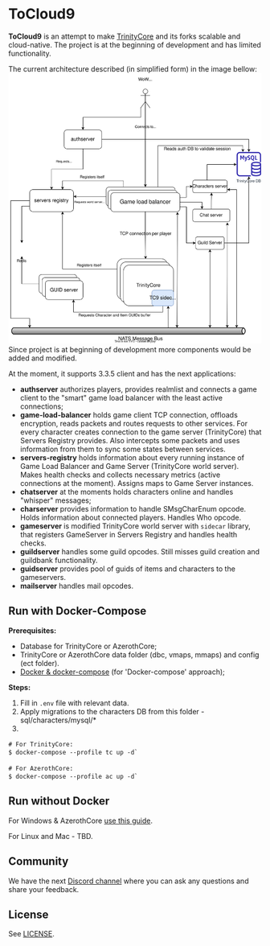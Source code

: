 # ToCloud9

**ToCloud9** is an attempt to make [TrinityCore](https://github.com/TrinityCore/TrinityCore) and its forks scalable and cloud-native. 
The project is at the beginning of development and has limited functionality. 

The current architecture described (in simplified form) in the image bellow:
![](.github/images/tc9.svg "architecture")
Since project is at beginning of development more components would be added and modified.

At the moment, it supports 3.3.5 client and has the next applications:
* __authserver__ authorizes players, provides realmlist and connects a game client to the "smart" game load balancer with the least active connections;
* __game-load-balancer__ holds game client TCP connection, offloads encryption, reads packets and routes requests to other services.
For every character creates connection to the game server (TrinityCore) that Servers Registry provides. 
Also intercepts some packets and uses information from them to sync some states between services. 
* __servers-registry__ holds information about every running instance of Game Load Balancer and Game Server (TrinityCore world server).
  Makes health checks and collects necessary metrics (active connections at the moment). Assigns maps to Game Server instances. 
* __chatserver__ at the moments holds characters online and handles "whisper" messages;
* __charserver__ provides information to handle SMsgCharEnum opcode. Holds information about connected players. Handles Who opcode.
* __gameserver__ is modified TrinityCore world server with `sidecar` library, that registers GameServer in Servers Registry and handles health checks.
* __guildserver__ handles some guild opcodes. Still misses guild creation and guildbank functionality.
* __guidserver__ provides pool of guids of items and characters to the gameservers.
* __mailserver__ handles mail opcodes.

## Run with Docker-Compose

__Prerequisites:__
* Database for TrinityCore or AzerothCore;
* TrinityCore or AzerothCore data folder (dbc, vmaps, mmaps) and config (ect folder).
* [Docker & docker-compose](https://www.docker.com/products/docker-desktop) (for 'Docker-compose' approach);

__Steps:__
1. Fill in `.env` file with relevant data.
2. Apply migrations to the characters DB from this folder - sql/characters/mysql/*
3. 
```
# For TrinityCore:
$ docker-compose --profile tc up -d`

# For AzerothCore:
$ docker-compose --profile ac up -d`
```

## Run without Docker

For Windows & AzerothCore [use this guide](doc/RunNonDockerWinWSLAzerothCore.md).

For Linux and Mac - TBD.

## Community

We have the next [Discord channel](https://discord.gg/QxfBD9uGbN) where you can ask any questions and share your feedback.

## License

See [LICENSE](LICENSE).